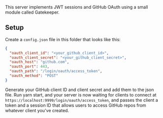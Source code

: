 This server implements JWT sessions and GitHub OAuth using a small module called Gatekeeper.

## Setup

Create a `config.json` file in this folder that looks like this:

```json
{
  "oauth_client_id": "<your_github_client_id>",
  "oauth_client_secret": "<your_github_client_secret>",
  "oauth_host": "github.com",
  "oauth_port": 443,
  "oauth_path": "/login/oauth/access_token",
  "oauth_method": "POST"
}
```

Generate your GitHub client ID and client secret and add them to the json file. Run yarn start, and your server is now waiting for clients to connect at `https://localhost:9999/login/oauth/access_token`, and passes the client a token and a session ID that allows users to access GitHub repos from whatever client you've created.
